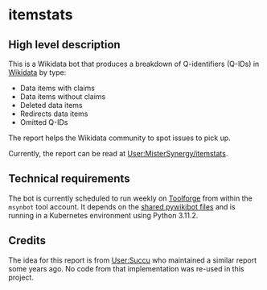 # itemstats
## High level description
This is a Wikidata bot that produces a breakdown of Q-identifiers (Q-IDs) in [Wikidata](https://www.wikidata.org/) by type:
* Data items with claims
* Data items without claims
* Deleted data items
* Redirects data items
* Omitted Q-IDs

The report helps the Wikidata community to spot issues to pick up.

Currently, the report can be read at [User:MisterSynergy/itemstats](https://www.wikidata.org/wiki/User:MisterSynergy/itemstats).

## Technical requirements
The bot is currently scheduled to run weekly on [Toolforge](https://wikitech.wikimedia.org/wiki/Portal:Toolforge) from within the `msynbot` tool account. It depends on the [shared pywikibot files](https://wikitech.wikimedia.org/wiki/Help:Toolforge/Pywikibot#Using_the_shared_Pywikibot_files_(recommended_setup)) and is running in a Kubernetes environment using Python 3.11.2.

## Credits
The idea for this report is from [User:Succu](https://www.wikidata.org/wiki/User:Succu) who maintained a similar report some years ago. No code from that implementation was re-used in this project.